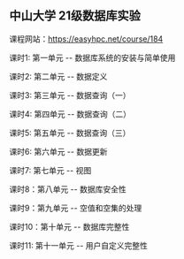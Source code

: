 ## 中山大学 21级数据库实验

课程网站：https://easyhpc.net/course/184

课时1: 第一单元 -- 数据库系统的安装与简单使用

课时2: 第二单元 -- 数据定义

课时3: 第三单元 -- 数据查询（一）

课时4: 第四单元 -- 数据查询（二）

课时5: 第五单元 -- 数据查询（三）

课时6: 第六单元 -- 数据更新

课时7: 第七单元 -- 视图

课时8：第八单元 -- 数据库安全性

课时9：第九单元 -- 空值和空集的处理

课时10：第十单元 -- 数据库完整性

课时11: 第十一单元 -- 用户自定义完整性
